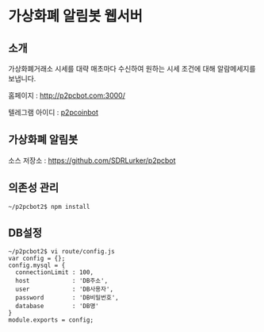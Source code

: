 # 가상화폐 알림봇 웹서버

## 소개

가상화폐거래소 시세를 대략 매초마다 수신하여 원하는 시세 조건에 대해 알람메세지를 보냅니다.

홈페이지 : http://p2pcbot.com:3000/

텔레그램 아이디 : [p2pcoinbot](https://telegram.me/p2pcbot)

## 가상화폐 알림봇 

소스 저장소 : https://github.com/SDRLurker/p2pcbot

## 의존성 관리

```
~/p2pcbot2$ npm install
```

## DB설정

```
~/p2pcbot2$ vi route/config.js
var config = {};
config.mysql = {
  connectionLimit : 100,
  host            : 'DB주소',
  user            : 'DB사용자',
  password        : 'DB비밀번호',
  database        : 'DB명'
}
module.exports = config;
```
